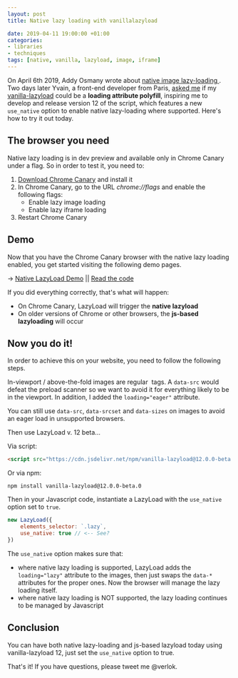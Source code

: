 ```yaml
---
layout: post
title: Native lazy loading with vanillalazyload

date: 2019-04-11 19:00:00 +01:00
categories:
- libraries
- techniques
tags: [native, vanilla, lazyload, image, iframe]
---
```


On April 6th 2019, Addy Osmany wrote about [native image lazy-loading ](https://addyosmani.com/blog/lazy-loading/). Two days later Yvain, a front-end developer from Paris, [asked me](https://github.com/verlok/lazyload/issues/331) if my [vanilla-lazyload](https://github.com/verlok/lazyload/) could be a **loading attribute polyfill**, inspiring me to develop and release version 12 of the script, which features a new `use_native` option to enable native lazy-loading where supported. Here's how to try it out today.

## The browser you need

Native lazy loading is in dev preview and available only in Chrome Canary under a flag. So in order to test it, you need to:

1. [Download Chrome Canary](https://www.google.com/chrome/canary/) and install it
2. In Chrome Canary, go to the URL *chrome://flags* and enable the following flags:
   - Enable lazy image loading
   - Enable lazy iframe loading
3. Restart Chrome Canary 

## Demo

Now that you have the Chrome Canary browser with the native lazy loading enabled, you get started visiting the following demo pages.

&rarr; [Native LazyLoad Demo](https://www.andreaverlicchi.eu/lazyload/demos/native_lazyload_conditional.html) || [Read the code](https://github.com/verlok/lazyload/blob/master/demos/native_lazyload_conditional.html)

If you did everything correctly, that's what will happen:

- On Chrome Canary, LazyLoad will trigger the **native lazyload**
- On older versions of Chrome or other browsers, the **js-based lazyloading** will occur

## Now you do it!

In order to achieve this on your website, you need to follow the following steps.

In-viewport / above-the-fold images are regular <img> tags. A `data-src` would defeat the preload scanner so we want to avoid it for everything likely to be in the viewport. In addition, I added the `loading="eager"` attribute.

You can still use `data-src`, `data-srcset` and `data-sizes` on images to avoid an eager load in unsupported browsers.

Then use LazyLoad v. 12 beta...

Via script:

```html
<script src="https://cdn.jsdelivr.net/npm/vanilla-lazyload@12.0.0-beta.0/dist/lazyload.min.js"></script>
```

Or via npm:

```
npm install vanilla-lazyload@12.0.0-beta.0
```

Then in your Javascript code, instantiate a LazyLoad with the `use_native` option set to `true`.

```js
new LazyLoad({
    elements_selector: `.lazy`,
    use_native: true // <-- See?
})
```

The `use_native` option makes sure that:

- where native lazy loading is supported, LazyLoad adds the `loading="lazy"` attribute to the images, then just swaps the `data-*` attributes for the proper ones. Now the browser will manage the lazy loading itself.
- where native lazy loading is NOT supported, the lazy loading continues to be managed by Javascript

## Conclusion

You can have both native lazy-loading and js-based lazyload today using vanilla-lazyload 12, just set the `use_native` option to true.

That's it!
If you have questions, please tweet me @verlok.